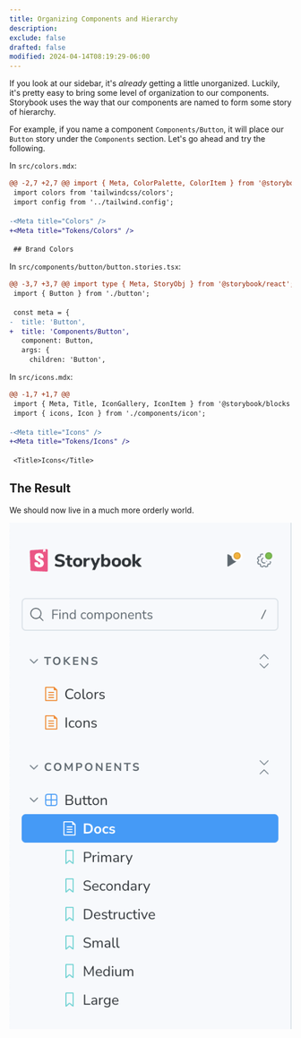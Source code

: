```yaml
---
title: Organizing Components and Hierarchy
description:
exclude: false
drafted: false
modified: 2024-04-14T08:19:29-06:00
---
```


If you look at our sidebar, it's _already_ getting a little unorganized. Luckily, it's pretty easy to bring some level of organization to our components. Storybook uses the way that our components are named to form some story of hierarchy.

For example, if you name a component `Components/Button`, it will place our `Button` story under the `Components` section. Let's go ahead and try the following.

In `src/colors.mdx`:

```diff
@@ -2,7 +2,7 @@ import { Meta, ColorPalette, ColorItem } from '@storybook/blocks';
 import colors from 'tailwindcss/colors';
 import config from '../tailwind.config';

-<Meta title="Colors" />
+<Meta title="Tokens/Colors" />

 ## Brand Colors

```

In `src/components/button/button.stories.tsx`:

```diff
@@ -3,7 +3,7 @@ import type { Meta, StoryObj } from '@storybook/react';
 import { Button } from './button';

 const meta = {
-  title: 'Button',
+  title: 'Components/Button',
   component: Button,
   args: {
     children: 'Button',
```

In `src/icons.mdx`:

```diff
@@ -1,7 +1,7 @@
 import { Meta, Title, IconGallery, IconItem } from '@storybook/blocks';
 import { icons, Icon } from './components/icon';

-<Meta title="Icons" />
+<Meta title="Tokens/Icons" />

 <Title>Icons</Title>
```

## The Result

We should now live in a much more orderly world.

![Storybook components ordered nicely](assets/storybook-components-ordered-nicely.png)
